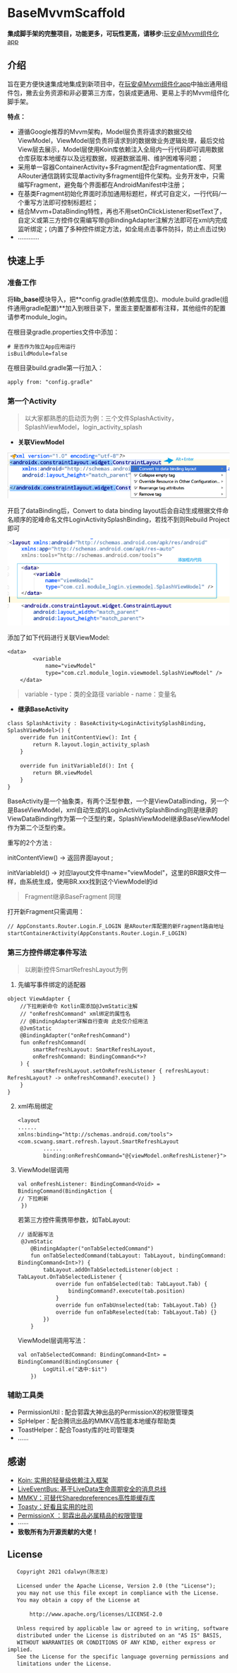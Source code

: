 # BaseMvvmScaffold

**集成脚手架的完整项目，功能更多，可玩性更高，请移步:**[玩安卓Mvvm组件化app](https://github.com/cdalwyn/mvvmcomponent)

## 介绍

旨在更方便快速集成地集成到新项目中，在[玩安卓Mvvm组件化app](https://github.com/cdalwyn/mvvmcomponent)中抽出通用组件包，撇去业务资源和非必要第三方库，包装成更通用、更易上手的Mvvm组件化脚手架。

**特点：**

- 遵循Google推荐的Mvvm架构，Model层负责将请求的数据交给ViewModel，ViewModel层负责将请求到的数据做业务逻辑处理，最后交给View层去展示，Model层使用Koin库依赖注入全局内一行代码即可调用数据仓库获取本地缓存以及远程数据，规避数据滥用、维护困难等问题；
- 采用单一容器ContainerActivity+多Fragment配合Fragmentation库、阿里ARouter通信跳转实现单activity多fragment组件化架构。业务开发中，只需编写Fragment，避免每个界面都在AndroidManifest中注册；
- 在基类Fragment初始化界面时添加通用标题栏，样式可自定义，一行代码/一个重写方法即可控制标题栏；
- 结合Mvvm+DataBinding特性，再也不用setOnClickListener和setText了，自定义或第三方控件仅需编写带@BindingAdapter注解方法即可在xml内完成监听绑定；(内置了多种控件绑定方法，如全局点击事件防抖，防止点击过快)
- …………

## 快速上手

###  **准备工作**

将**lib_base**模块导入，把**config.gradle(依赖库信息)、module.build.gradle(组件通用gradle配置)**加入到根目录下，里面主要配置都有注释，其他组件的配置请参考module_login。

在根目录gradle.properties文件中添加：

```
# 是否作为独立App应用运行
isBuildModule=false
```

在根目录build.gradle第一行加入：

```
apply from: "config.gradle"
```

### **第一个Activity**

> 以大家都熟悉的启动页为例：三个文件SplashActivity，SplashViewModel，login_activity_splash

- **关联ViewModel**

![](https://github.com/cdalwyn/BaseMvvmScaffold/blob/master/readme/bindinglayout.png)

开启了dataBinding后，Convert to data binding layout后会自动生成根据文件命名顺序的驼峰命名文件LoginActivitySplashBinding，若找不到则Rebuild Project即可

![](https://github.com/cdalwyn/BaseMvvmScaffold/blob/master/readme/bindViewModel.png)

添加了如下代码进行关联ViewModel:

```
<data>
        <variable
            name="viewModel"
            type="com.czl.module_login.viewmodel.SplashViewModel" />
    </data>
```

> variable - type：类的全路径
> variable - name：变量名

- **继承BaseActivity**

```
class SplashActivity : BaseActivity<LoginActivitySplashBinding, SplashViewModel>() {
    override fun initContentView(): Int {
        return R.layout.login_activity_splash
    }
    
    override fun initVariableId(): Int {
        return BR.viewModel
    }
}
```

BaseActivity是一个抽象类，有两个泛型参数，一个是ViewDataBinding，另一个是BaseViewModel，xml自动生成的LoginActivitySplashBinding则是继承的ViewDataBinding作为第一个泛型约束，SplashViewModel继承BaseViewModel作为第二个泛型约束。

重写的2个方法 :

 initContentView() -> 返回界面layout ; 

initVariableId() -> 对应layout文件中name="viewModel"，这里的BR跟R文件一样，由系统生成，使用BR.xxx找到这个ViewModel的id

> Fragment继承BaseFragment 同理

打开新Fragment只需调用：

```
// AppConstants.Router.Login.F_LOGIN 是ARouter库配置的新Fragment路由地址
startContainerActivity(AppConstants.Router.Login.F_LOGIN)
```

### **第三方控件绑定事件写法**

> 以刷新控件SmartRefreshLayout为例

1. 先编写事件绑定的适配器

   

```
object ViewAdapter {
    //下拉刷新命令 Kotlin需添加@JvmStatic注解 
    // "onRefreshCommand" xml绑定的属性名
    // @BindingAdapter详解自行查询 此处仅介绍用法
    @JvmStatic
    @BindingAdapter("onRefreshCommand")
    fun onRefreshCommand(
        smartRefreshLayout: SmartRefreshLayout,
        onRefreshCommand: BindingCommand<*>?
    ) {
        smartRefreshLayout.setOnRefreshListener { refreshLayout: RefreshLayout? -> onRefreshCommand?.execute() }
    }
}
```

2. xml布局绑定

   ```
   <layout 
   ......
   xmlns:binding="http://schemas.android.com/tools">
   <com.scwang.smart.refresh.layout.SmartRefreshLayout
           ......
           binding:onRefreshCommand="@{viewModel.onRefreshListener}">
   ```

3. ViewModel层调用

   ```
   val onRefreshListener: BindingCommand<Void> = BindingCommand(BindingAction {  
   // 下拉刷新
    })
   ```

   若第三方控件需携带参数，如TabLayout:

   ```
   // 适配器写法
    @JvmStatic
       @BindingAdapter("onTabSelectedCommand")
       fun onTabSelectedCommand(tabLayout: TabLayout, bindingCommand: BindingCommand<Int>?) {
           tabLayout.addOnTabSelectedListener(object : TabLayout.OnTabSelectedListener {
               override fun onTabSelected(tab: TabLayout.Tab) {
                   bindingCommand?.execute(tab.position)
               }
               override fun onTabUnselected(tab: TabLayout.Tab) {}
               override fun onTabReselected(tab: TabLayout.Tab) {}
           })
       }
   ```

   ViewModel层调用写法：

   ```
   val onTabSelectedCommand: BindingCommand<Int> = BindingCommand(BindingConsumer {
           LogUtil.e("选中:$it")
       })
   ```

### 辅助工具类

- PermissionUtil :  配合郭霖大神出品的PermissionX的权限管理类
- SpHelper：配合腾讯出品的MMKV高性能本地缓存帮助类
- ToastHelper：配合Toasty库的吐司管理类
- ......

## 感谢

- [Koin: 实用的轻量级依赖注入框架](https://github.com/InsertKoinIO/koin)
- [LiveEventBus: 基于LiveData生命周期安全的消息总线](https://github.com/JeremyLiao/LiveEventBus)
- [MMKV：可替代Sharedpreferences高性能缓存库](https://github.com/Tencent/MMKV)
- [Toasty：好看且实用的吐司](https://github.com/GrenderG/Toasty)
- [PermissionX ：郭霖出品必属精品的权限管理](https://github.com/guolindev/PermissionX)
- ······
- **致敬所有为开源贡献的大佬！**

## License

```
   Copyright 2021 cdalwyn(陈志龙)

   Licensed under the Apache License, Version 2.0 (the "License");
   you may not use this file except in compliance with the License.
   You may obtain a copy of the License at

       http://www.apache.org/licenses/LICENSE-2.0

   Unless required by applicable law or agreed to in writing, software
   distributed under the License is distributed on an "AS IS" BASIS,
   WITHOUT WARRANTIES OR CONDITIONS OF ANY KIND, either express or implied.
   See the License for the specific language governing permissions and
   limitations under the License.
```

